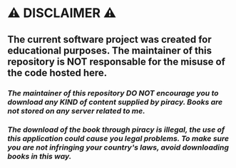 # ⚠️ DISCLAIMER ⚠️
## __The current software project was created for educational purposes. The maintainer of this repository is NOT responsable for the misuse of the code hosted here.__ 
### _The maintainer of this repository DO NOT encourage you to download any KIND of content supplied by piracy. Books are not stored on any server related to me._

### _The download of the book through piracy is illegal, the use of this application could cause you legal problems. To make sure you are not infringing your country's laws, avoid downloading books in this way._
